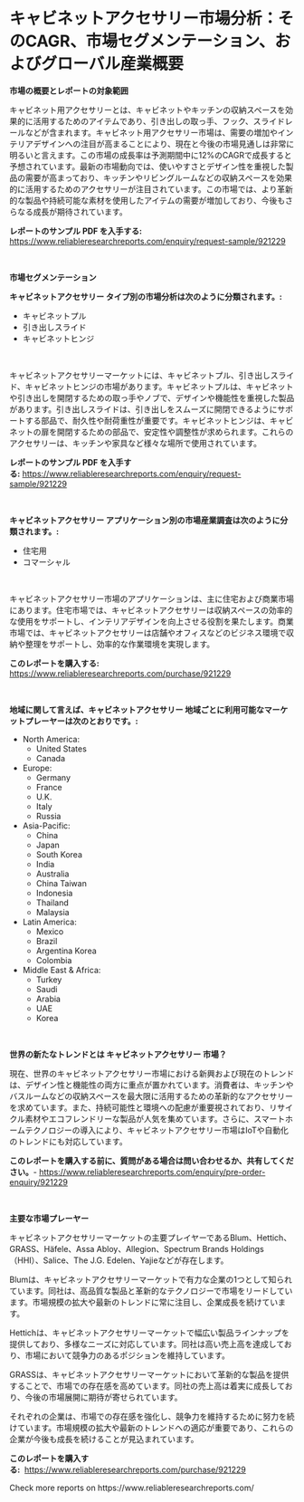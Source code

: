 <p><h1>キャビネットアクセサリー市場分析：そのCAGR、市場セグメンテーション、およびグローバル産業概要</h1></p><p><strong>市場の概要とレポートの対象範囲</strong></p>
<p><p>キャビネット用アクセサリーとは、キャビネットやキッチンの収納スペースを効果的に活用するためのアイテムであり、引き出しの取っ手、フック、スライドレールなどが含まれます。キャビネット用アクセサリー市場は、需要の増加やインテリアデザインへの注目が高まることにより、現在と今後の市場見通しは非常に明るいと言えます。この市場の成長率は予測期間中に12%のCAGRで成長すると予想されています。最新の市場動向では、使いやすさとデザイン性を重視した製品の需要が高まっており、キッチンやリビングルームなどの収納スペースを効果的に活用するためのアクセサリーが注目されています。この市場では、より革新的な製品や持続可能な素材を使用したアイテムの需要が増加しており、今後もさらなる成長が期待されています。</p></p>
<p><strong>レポートのサンプル PDF を入手する:</strong> <a href="https://www.reliableresearchreports.com/enquiry/request-sample/921229">https://www.reliableresearchreports.com/enquiry/request-sample/921229</a></p>
<p>&nbsp;</p>
<p><strong>市場セグメンテーション</strong></p>
<p><strong>キャビネットアクセサリー タイプ別の市場分析は次のように分類されます。:</strong></p>
<p><ul><li>キャビネットプル</li><li>引き出しスライド</li><li>キャビネットヒンジ</li></ul></p>
<p>&nbsp;</p>
<p><p>キャビネットアクセサリーマーケットには、キャビネットプル、引き出しスライド、キャビネットヒンジの市場があります。キャビネットプルは、キャビネットや引き出しを開閉するための取っ手やノブで、デザインや機能性を重視した製品があります。引き出しスライドは、引き出しをスムーズに開閉できるようにサポートする部品で、耐久性や耐荷重性が重要です。キャビネットヒンジは、キャビネットの扉を開閉するための部品で、安定性や調整性が求められます。これらのアクセサリーは、キッチンや家具など様々な場所で使用されています。</p></p>
<p><strong>レポートのサンプル PDF を入手する:</strong>&nbsp;<a href="https://www.reliableresearchreports.com/enquiry/request-sample/921229">https://www.reliableresearchreports.com/enquiry/request-sample/921229</a></p>
<p>&nbsp;</p>
<p><strong> キャビネットアクセサリー アプリケーション別の市場産業調査は次のように分類されます。:</strong></p>
<p><ul><li>住宅用</li><li>コマーシャル</li></ul></p>
<p>&nbsp;</p>
<p><p>キャビネットアクセサリー市場のアプリケーションは、主に住宅および商業市場にあります。住宅市場では、キャビネットアクセサリーは収納スペースの効率的な使用をサポートし、インテリアデザインを向上させる役割を果たします。商業市場では、キャビネットアクセサリーは店舗やオフィスなどのビジネス環境で収納や整理をサポートし、効率的な作業環境を実現します。</p></p>
<p><strong>このレポートを購入する:</strong>&nbsp; <a href="https://www.reliableresearchreports.com/purchase/921229">https://www.reliableresearchreports.com/purchase/921229</a></p>
<p>&nbsp;</p>
<p><strong>地域に関して言えば、キャビネットアクセサリー 地域ごとに利用可能なマーケットプレーヤーは次のとおりです。:</strong></p>
<p><ul>
    <li>
        North America:
        <ul>
            <li>United States</li>
            <li>Canada</li>
        </ul>
    </li>
    <li>
        Europe:
        <ul>
            <li>Germany</li>
            <li>France</li>
            <li>U.K.</li>
            <li>Italy</li>
            <li>Russia</li>
        </ul>
    </li>
    <li>
        Asia-Pacific:
        <ul>
            <li>China</li>
            <li>Japan</li>
            <li>South Korea</li>
            <li>India</li>
            <li>Australia</li>
            <li>China Taiwan</li>
            <li>Indonesia</li>
            <li>Thailand</li>
            <li>Malaysia</li>
        </ul>
    </li>
    <li>
        Latin America:
        <ul>
            <li>Mexico</li>
            <li>Brazil</li>
            <li>Argentina Korea</li>
            <li>Colombia</li>
        </ul>
    </li>
    <li>
        Middle East & Africa:
        <ul>
            <li>Turkey</li>
            <li>Saudi</li>
            <li>Arabia</li>
            <li>UAE</li>
            <li>Korea</li>
        </ul>
    </li>
    </ul></p>
<p>&nbsp;</p>
<p><strong>世界の新たなトレンドとは キャビネットアクセサリー 市場？</strong></p>
<p><p>現在、世界のキャビネットアクセサリー市場における新興および現在のトレンドは、デザイン性と機能性の両方に重点が置かれています。消費者は、キッチンやバスルームなどの収納スペースを最大限に活用するための革新的なアクセサリーを求めています。また、持続可能性と環境への配慮が重要視されており、リサイクル素材やエコフレンドリーな製品が人気を集めています。さらに、スマートホームテクノロジーの導入により、キャビネットアクセサリー市場はIoTや自動化のトレンドにも対応しています。</p></p>
<p><strong>このレポートを購入する前に、質問がある場合は問い合わせるか、共有してください。</strong>- <a href="https://www.reliableresearchreports.com/enquiry/pre-order-enquiry/921229">https://www.reliableresearchreports.com/enquiry/pre-order-enquiry/921229</a></p>
<p>&nbsp;</p>
<p><strong>主要な市場プレーヤー</strong></p>
<p><p>キャビネットアクセサリーマーケットの主要プレイヤーであるBlum、Hettich、GRASS、Häfele、Assa Abloy、Allegion、Spectrum Brands Holdings（HHI）、Salice、The J.G. Edelen、Yajieなどが存在します。</p><p>Blumは、キャビネットアクセサリーマーケットで有力な企業の1つとして知られています。同社は、高品質な製品と革新的なテクノロジーで市場をリードしています。市場規模の拡大や最新のトレンドに常に注目し、企業成長を続けています。</p><p>Hettichは、キャビネットアクセサリーマーケットで幅広い製品ラインナップを提供しており、多様なニーズに対応しています。同社は高い売上高を達成しており、市場において競争力のあるポジションを維持しています。</p><p>GRASSは、キャビネットアクセサリーマーケットにおいて革新的な製品を提供することで、市場での存在感を高めています。同社の売上高は着実に成長しており、今後の市場展開に期待が寄せられています。</p><p>それぞれの企業は、市場での存在感を強化し、競争力を維持するために努力を続けています。市場規模の拡大や最新のトレンドへの適応が重要であり、これらの企業が今後も成長を続けることが見込まれています。</p></p>
<p><strong>このレポートを購入する:</strong>&nbsp;&nbsp;<a href="https://www.reliableresearchreports.com/purchase/921229">https://www.reliableresearchreports.com/purchase/921229</a></p>
<p>Check more reports on https://www.reliableresearchreports.com/</p>